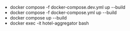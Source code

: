 * docker compose -f docker-compose.dev.yml up --build
* docker compose -f docker-compose.yml up --build
* docker compose up --build
* docker exec -it hotel-aggregator bash

